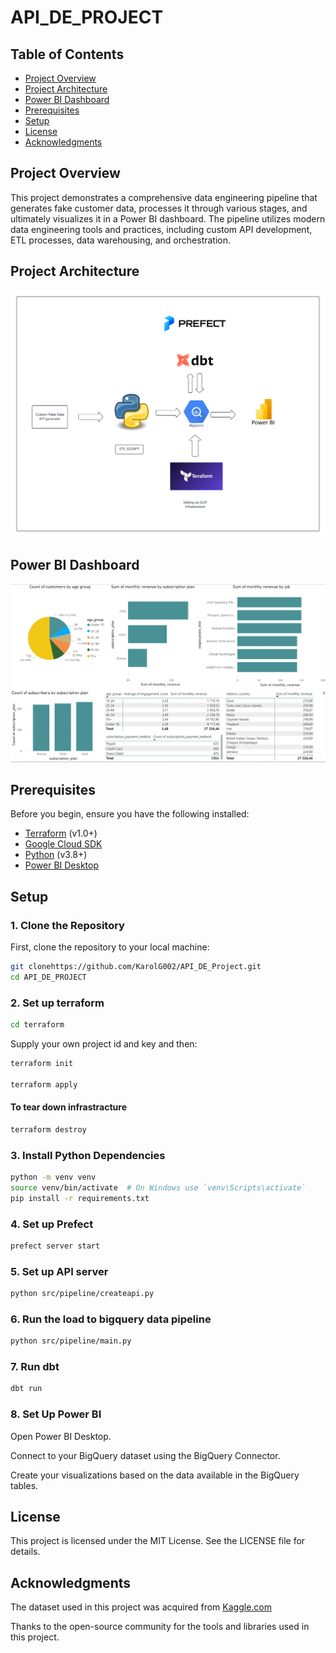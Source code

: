 # API_DE_PROJECT

## Table of Contents

- [Project Overview](#project-overview)
- [Project Architecture](#project-architecture)
- [Power BI Dashboard](#power-bi-dashboard)
- [Prerequisites](#prerequisites)
- [Setup](#setup)
- [License](#license)
- [Acknowledgments](#acknowledgments)
## Project Overview

This project demonstrates a comprehensive data engineering pipeline that generates fake customer data, processes it through various stages, and ultimately visualizes it in a Power BI dashboard. The pipeline utilizes modern data engineering tools and practices, including custom API development, ETL processes, data warehousing, and orchestration.

## Project Architecture

![Project architecture](images/Architecture_diag.png "Architecture diagram")

## Power BI Dashboard
![Power BI Dashboard](images/Analytics_Dashboard.PNG "Power BI Dashboard_1")


## Prerequisites

Before you begin, ensure you have the following installed:

- [Terraform](https://www.terraform.io/downloads.html) (v1.0+)
- [Google Cloud SDK](https://cloud.google.com/sdk/docs/install)
- [Python](https://www.python.org/downloads/) (v3.8+)
- [Power BI Desktop](https://powerbi.microsoft.com/desktop/)

## Setup

### 1. Clone the Repository

First, clone the repository to your local machine:
```bash
git clonehttps://github.com/KarolG002/API_DE_Project.git
cd API_DE_PROJECT
```

### 2. Set up terraform
```bash
cd terraform
```
Supply your own project id and key and then:
```bash
terraform init

terraform apply
```

#### To tear down infrastracture
```bash
terraform destroy
```

### 3. Install Python Dependencies
```bash
python -m venv venv
source venv/bin/activate  # On Windows use `venv\Scripts\activate`
pip install -r requirements.txt

```
### 4. Set up Prefect
```bash
prefect server start
```

### 5. Set up API server
```bash
python src/pipeline/createapi.py
```

### 6. Run the load to bigquery data pipeline
```bash
python src/pipeline/main.py
```

### 7. Run dbt
```bash
dbt run
```

### 8. Set Up Power BI
Open Power BI Desktop.

Connect to your BigQuery dataset using the BigQuery Connector.

Create your visualizations based on the data available in the BigQuery tables.


## License
This project is licensed under the MIT License. See the LICENSE file for details.

## Acknowledgments

The dataset used in this project was acquired from [Kaggle.com](https://www.kaggle.com/datasets/budnyak/wine-rating-and-price)

Thanks to the open-source community for the tools and libraries used in this project.